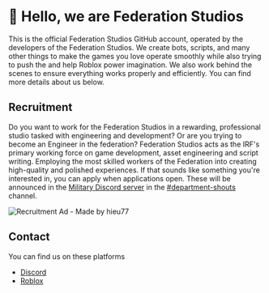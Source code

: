 # :wave: Hello, we are Federation Studios

This is the official Federation Studios GitHub account, operated by the developers of the Federation Studios. We create bots, scripts, and many other things to make the games you love operate smoothly while also trying to push the and help Roblox power imagination. We also work behind the scenes to ensure everything works properly and efficiently. You can find more details about us below.

## Recruitment
Do you want to work for the Federation Studios in a rewarding, professional studio tasked with engineering and development? Or are you trying to become an Engineer in the federation? Federation Studios acts as the IRF's primary working force on game development, asset engineering and script writing. Employing the most skilled workers of the Federation into creating high-quality and polished experiences. If that sounds like something you're interested in, you can apply when applications open. These will be announced in the [Military Discord server](https://discord.gg/uA2YqGbetY) in the [#department-shouts](https://discord.com/channels/451841329765548069/818521921808498708) channel.

![Recruitment Ad - Made by hieu77](https://tavis.page/files/myzebm1z.jpg)

## Contact
You can find us on these platforms
- [Discord](https://discord.gg/uA2YqGbetY)
- [Roblox](https://www.roblox.com/groups/4899462)
